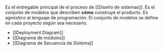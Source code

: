 Es el entregable principal de el proceso de [[Diseño de sistemas]]. Es el conjunto de modelos que describen **cómo** construye el producto. Es agnóstico al lenguaje de programación. El conjunto de modelos se define en cada proyecto según sea necesario.

- [[Deployment Diagram]]
- [[Diagrama de módulos]]
- [[Diagrama de Secuencia de Sistema]]